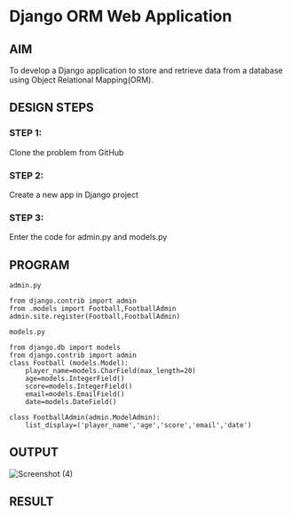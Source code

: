 # Django ORM Web Application

## AIM
To develop a Django application to store and retrieve data from a database using Object Relational Mapping(ORM).


## DESIGN STEPS

### STEP 1:
Clone the problem from GitHub

### STEP 2:
Create a new app in Django project

### STEP 3:
Enter the code for admin.py and models.py



## PROGRAM
```
admin.py

from django.contrib import admin
from .models import Football,FootballAdmin
admin.site.register(Football,FootballAdmin)

models.py

from django.db import models
from django.contrib import admin
class Football (models.Model):
    player_name=models.CharField(max_length=20)
    age=models.IntegerField()
    score=models.IntegerField()
    email=models.EmailField()
    date=models.DateField()
    
class FootballAdmin(admin.ModelAdmin):
    list_display=('player_name','age','score','email','date')
```


## OUTPUT



![Screenshot (4)](https://github.com/keziahhhf/django-orm-app/assets/155235704/d961bc4d-c5aa-4a72-b47d-24861520d7ce)



## RESULT
